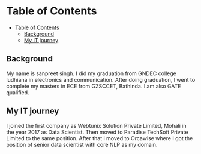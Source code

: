 Table of Contents
=================

- [Table of Contents](#table-of-contents)
  - [Background](#background)
  - [My IT journey](#my-it-journey)


## Background  

My name is sanpreet singh. I did my graduation from GNDEC college ludhiana in electronics and communication. After doing graduation, I went to complete my masters in ECE from GZSCCET, Bathinda. I am also GATE qualified. 


## My IT journey  

I joined the first company as Webtunix Solution Private Limited, Mohali in the year 2017 as Data Scientist. Then moved to Paradise TechSoft Private Limited to the same position. After that i moved to Orcawise where I got the position of senior data scientist with core NLP as my domain.

